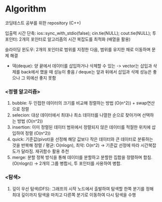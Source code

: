 # Algorithm

코딩테스트 공부를 위한 repository (C++)

입출력 시간 단축: ios::sync_with_stdio(false); cin.tie(NULL); cout.tie(NULL);
투 포인터: 2개의 포인터로 알고리즘의 시간 복잡도를 최적화 (배열을 활용)

슬라이딩 윈도우: 2개의 포인터로 범위를 지정한 다음, 범위를 유지한 채로 이동하며 문제 해결
+ 덱(deque): 양 끝에서 데이터를 삽입하거나 삭제할 수 있는 
 -> vector는 삽입과 삭제를 back에서 했을 때 성능이 좋음 / deque는 앞과 뒤에서 삽입과 삭제 성능은 좋으나 그 외에선 좋지 못함

### <정렬 알고리즘>
1. bubble: 두 인접한 데이터의 크기를 비교해 정렬하는 방법 (O(n^2)) + swap연산으로 정렬
2. selecion: 대상 데이터에서 최대나 최소 데이터를 나열한 순으로 찾아가며 선택하는 방법 (O(n^2))
3. insertion: 이미 정렬된 데이터 범위에서 정렬되지 않은 데이터를 적절한 위치에 삽입하여 정렬 (O(n^2))
4. quick: 기준값(pivot)을 선정해 해당 값보다 작은 데이터와 큰 데이터로 분류하는 것을 반복해 정렬 / 평균: O(nlogn), 최악: O(n^2)
-> 기준값 선정에 따라 시간복잡도가 달라짐. 재귀함수 활용 추천
5. merge: 분할 정복 방식을 통해 데이터를 분할하고 분할한 집합을 정렬하며 합침. (O(nlogn))
-> 2개의 그룹 병합시, 투 포인터를 사용하여 병합.

### <탐색>
1. 깊이 우선 탐색(DFS): 그래프의 시작 노드에서 출발하여 탐색할 한쪽 분기를 정해 최대 깊이까지 탐색을 마치고
   다른쪽 분기로 이동하여 다시 탐색을 수행

